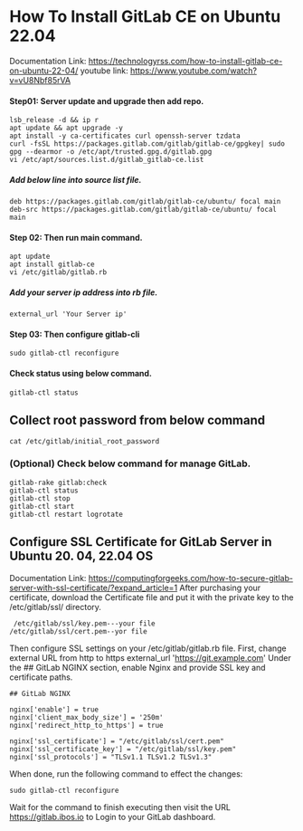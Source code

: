 # How To Install GitLab CE on Ubuntu 22.04 
Documentation Link: https://technologyrss.com/how-to-install-gitlab-ce-on-ubuntu-22-04/
youtube link: https://www.youtube.com/watch?v=vU8Nbf85rVA
#### Step01: Server update and upgrade then add repo.
    lsb_release -d && ip r
    apt update && apt upgrade -y
    apt install -y ca-certificates curl openssh-server tzdata
    curl -fsSL https://packages.gitlab.com/gitlab/gitlab-ce/gpgkey| sudo gpg --dearmor -o /etc/apt/trusted.gpg.d/gitlab.gpg
    vi /etc/apt/sources.list.d/gitlab_gitlab-ce.list
    
##### Add below line into source list file.
    deb https://packages.gitlab.com/gitlab/gitlab-ce/ubuntu/ focal main
    deb-src https://packages.gitlab.com/gitlab/gitlab-ce/ubuntu/ focal main
#### Step 02: Then run main command.
    apt update
    apt install gitlab-ce
    vi /etc/gitlab/gitlab.rb
#####  Add your server ip address into rb file.
    external_url 'Your Server ip'
#### Step 03: Then configure gitlab-cli
    sudo gitlab-ctl reconfigure
#### Check status using below command.
    gitlab-ctl status
## Collect root password from below command
    cat /etc/gitlab/initial_root_password
###  (Optional) Check below command for manage GitLab.
    gitlab-rake gitlab:check
    gitlab-ctl status
    gitlab-ctl stop
    gitlab-ctl start
    gitlab-ctl restart logrotate
    
## Configure SSL Certificate for GitLab Server in Ubuntu 20. 04, 22.04 OS
Documentation Link: https://computingforgeeks.com/how-to-secure-gitlab-server-with-ssl-certificate/?expand_article=1
After purchasing your certificate, download the Certificate file and put it with the private key to the /etc/gitlab/ssl/ directory.

     /etc/gitlab/ssl/key.pem---your file
    /etc/gitlab/ssl/cert.pem--yor file
     
Then configure SSL settings on your /etc/gitlab/gitlab.rb file. First, change external URL from http to https
external_url 'https://git.example.com'
Under the ## GitLab NGINX section, enable Nginx and provide SSL key and certificate paths.

    ## GitLab NGINX
    
    nginx['enable'] = true
    nginx['client_max_body_size'] = '250m'
    nginx['redirect_http_to_https'] = true
    
    nginx['ssl_certificate'] = "/etc/gitlab/ssl/cert.pem"
    nginx['ssl_certificate_key'] = "/etc/gitlab/ssl/key.pem"
    nginx['ssl_protocols'] = "TLSv1.1 TLSv1.2 TLSv1.3"
When done, run the following command to effect the changes:

    sudo gitlab-ctl reconfigure
Wait for the command to finish executing then visit the URL https://gitlab.ibos.io to Login to your GitLab dashboard.

        

